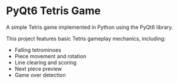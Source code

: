 # PyQt6 Tetris Game

A simple Tetris game implemented in Python using the PyQt6 library.

This project features basic Tetris gameplay mechanics, including:
- Falling tetrominoes
- Piece movement and rotation
- Line clearing and scoring
- Next piece preview
- Game over detection